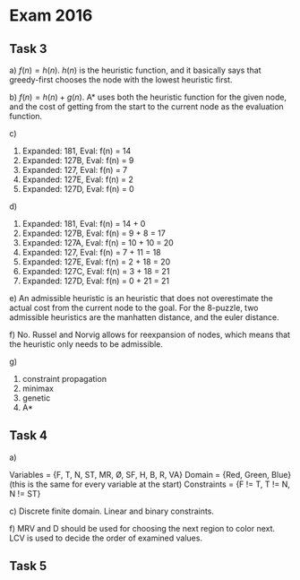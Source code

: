 # Exam 2016

## Task 3

a) $f(n) = h(n)$. $h(n)$ is the heuristic function, and it basically says that greedy-first chooses the node with the lowest heuristic first.

b) $f(n) = h(n) + g(n)$. A* uses both the heuristic function for the given node, and the cost of getting from the start to the current node as the evaluation function.

c)

1. Expanded: 181, Eval: f(n) = 14
1. Expanded: 127B, Eval: f(n) = 9
1. Expanded: 127, Eval: f(n) = 7
1. Expanded: 127E, Eval: f(n) = 2
1. Expanded: 127D, Eval: f(n) = 0

d)

1. Expanded: 181, Eval: f(n) = 14 + 0
1. Expanded: 127B, Eval: f(n) = 9 + 8 = 17
1. Expanded: 127A, Eval: f(n) = 10 + 10 = 20
1. Expanded: 127, Eval: f(n) = 7 + 11 = 18
1. Expanded: 127E, Eval: f(n) = 2 + 18 = 20
1. Expanded: 127C, Eval: f(n) = 3 + 18 = 21
1. Expanded: 127D, Eval: f(n) = 0 + 21 = 21

e) An admissible heuristic is an heuristic that does not overestimate the actual cost from the current node to the goal. For the 8-puzzle, two admissible heuristics are the manhatten distance, and the euler distance.

f) No. Russel and Norvig allows for reexpansion of nodes, which means that the heuristic only needs to be admissible.

g)

1. constraint propagation
2. minimax
3. genetic
4. A*

## Task 4

a)

Variables = {F, T, N, ST, MR, Ø, SF, H, B, R, VA}
Domain = {Red, Green, Blue} (this is the same for every variable at the start)
Constraints = {F != T, T != N, N != ST}

c) Discrete finite domain. Linear and binary constraints.

f) MRV and D should be used for choosing the next region to color next. LCV is used to decide the order of examined values.

## Task 5



